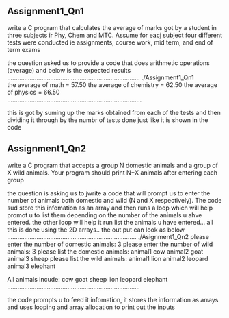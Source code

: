 Assignment1_Qn1 
--------------------------------------------------------------------------
write a C program that calculates the average of marks got by a student in three subjects ir Phy, Chem and MTC. Assume for eacj subject four different tests were conducted ie assignments, course work, mid term, and end of term exams 

the question asked us to provide a code that does arithmetic operations (average) and below is the expected results 
.............................................................................
./Assignment1_Qn1                      
the average of math = 57.50
the average of chemistry = 62.50
the average of physics = 66.50   
..............................................................................

this is got by suming up the marks obtained from each of the tests and then dividing it through by the numbr of tests done just like it is shown in the code 

Assignment1_Qn2
---------------------------------------------------------------------------
write a C program that accepts a group N domestic animals and a group of X wild animals. Your program should print N+X animals after entering each group 

the question is asking us to jwrite a code that will prompt us to enter the number of animals both domestic and wild (N and X respectively). The code sud store this infomation as an array and then runs a loop which will help promot u to list them depending on the number of the animals u ahve entered. the other loop will help it run list the animals u have entered... all this is done using the 2D arrays.. 
the out put can look as below
...........................................................................
./Asignment1_Qn2 
please enter the number of domestic animals: 3
please enter the number of wild animals: 3
please list the domestic animals:
animal1 cow
animal2 goat
animal3 sheep 
please list the wild animals:
 animal1 lion
animal2 leopard
animal3 elephant

All animals incude: cow
goat
sheep
lion
leopard
elephant
.............................................................................

the code prompts u to feed it infomation, it stores the information as arrays and uses looping and array allocation to print out the inputs 